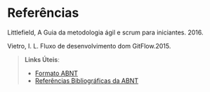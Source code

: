 # Referências

Littlefield, A Guia da metodologia ágil e scrum para iniciantes. 2016.

Vietro, I. L. Fluxo de desenvolvimento dom GitFlow.2015.


> **Links Úteis**:
> - [Formato ABNT](https://www.normastecnicas.com/abnt/trabalhos-academicos/referencias/)
> - [Referências Bibliográficas da ABNT](https://comunidade.rockcontent.com/referencia-bibliografica-abnt/)
